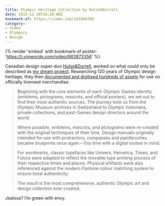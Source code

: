```yaml
---
title: Olympic Heritage Collection by Hulse&Durrell
date: 2015-12-30T20:20:00Z
bookmark-of: https://vimeo.com/143284760
category:
- Video
- Olympics
- Design
---
```

{% render 'embed' with bookmark-of
  poster: 'https://i.vimeocdn.com/video/663873356'
%}

Canadian design super-duo [Hulse&Durrell][1], worked on what could only be described as [my dream project][2]. Researching 120 years of Olympic design heritage, they then [documented and digitised hundreds of assets][3] for use on officially licensed merchandise:

> Beginning with the core elements of each Olympic Games identity (emblems, pictograms, mascots, and official posters), we set out to find their most authentic sources. The journey took us from the Olympic Museum archives in Switzerland to Olympic historians, private collections, and past-Games design directors around the world.
>
> Where possible, emblems, mascots, and pictograms were re-created with the original techniques of their time. Design manuals originally intended for use with protractors, compasses and paintbrushes became blueprints once again – this time with a digital toolset in mind.
>
> For wordmarks, classic typefaces like Univers, Helvetica, Times, and Futura were adapted to reflect the movable type printing process of their respective times and places. Physical artifacts were also referenced against the modern Pantone colour matching system to ensure tonal authenticity.
>
> The result is the most comprehensive, authentic Olympic art and design collection ever created.

Jealous? I’m green with envy.

[1]: https://hulsedurrell.com
[2]: https://hulsedurrell.com/Olympic-Heritage
[3]: https://www.underconsideration.com/brandnew/archives/new_name_logo_and_identity_for_olympic_heritage_collection_by_hulsedurrell.php

